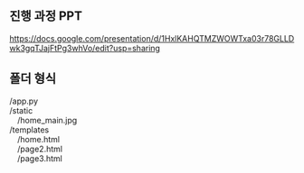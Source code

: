 ## 진행 과정 PPT 
https://docs.google.com/presentation/d/1HxlKAHQTMZWOWTxa03r78GLLDwk3gqTJajFtPg3whVo/edit?usp=sharing

## 폴더 형식
/app.py
<br/> /static
<br/>  /home_main.jpg
<br/> /templates
<br/>  /home.html
<br/>  /page2.html
<br/>  /page3.html

